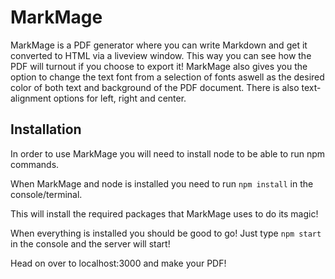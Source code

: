 # MarkMage

MarkMage is a PDF generator where you can write Markdown and get it converted to HTML via a liveview window. This way you can see how the PDF will turnout if you choose to export it! MarkMage also gives you the option to change the text font from a selection of fonts aswell as the desired color of both text and background of the PDF document. There is also text-alignment options for left, right and center.

## Installation

In order to use MarkMage you will need to install node to be able to run npm commands.

When MarkMage and node is installed you need to run `npm install` in the console/terminal.

This will install the required packages that MarkMage uses to do its magic!

When everything is installed you should be good to go! Just type `npm start` in the console and the server will start!

Head on over to localhost:3000 and make your PDF!
